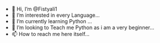 - 👋 Hi, I’m @Fistyali1
- 👀 I’m interested in every Language...
- 🌱 I’m currently learning Python ...
- 💞️ I’m looking to Teach me Python as i am a very beginner...
- 📫 How to reach me here itself...

<!---
Fistyali1/Fistyali1 is a ✨ special ✨ repository because its `README.md` (this file) appears on your GitHub profile.
You can click the Preview link to take a look at your changes.
--->
